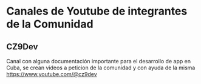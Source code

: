 # Canales de Youtube de integrantes de la Comunidad

## CZ9Dev

Canal con alguna documentación importante para el desarrollo de app en Cuba, se crean videos a peticion de la comunidad y con ayuda de la misma
https://www.youtube.com/@cz9dev